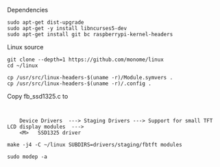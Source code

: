 Dependencies
```sudo apt-get update
sudo apt-get dist-upgrade
sudo apt-get -y install libncurses5-dev
sudo apt-get install git bc raspberrypi-kernel-headers
```
Linux source
```
git clone --depth=1 https://github.com/monome/linux
cd ~/linux
```

```
cp /usr/src/linux-headers-$(uname -r)/Module.symvers .
cp /usr/src/linux-headers-$(uname -r)/.config .
```

Copy fb_ssd1325.c to
``` ~/linux/drivers/staging/fbtft
```

```make menuconfig
```
        Device Drivers  ---> Staging Drivers ---> Support for small TFT LCD display modules  --->
        <M>   SSD1325 driver

```make prepare
make -j4 -C ~/linux SUBDIRS=drivers/staging/fbtft modules
```

```sudo cp -v ~/linux/drivers/staging/fbtft/*.ko /lib/modules/$(uname -r)/kernel/drivers/staging/fbtft/
sudo modep -a
```
